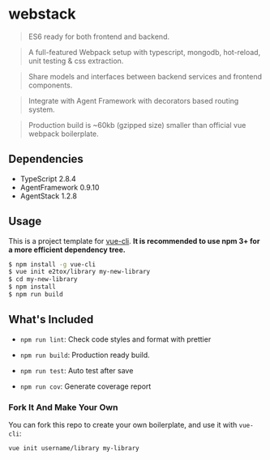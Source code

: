 # webstack

> ES6 ready for both frontend and backend. 

> A full-featured Webpack setup with typescript, mongodb, hot-reload, unit testing & css extraction.

> Share models and interfaces between backend services and frontend components.

> Integrate with Agent Framework with decorators based routing system.

> Production build is ~60kb (gzipped size) smaller than official vue webpack boilerplate.

## Dependencies

- TypeScript 2.8.4
- AgentFramework 0.9.10
- AgentStack 1.2.8

## Usage

This is a project template for [vue-cli](https://github.com/vuejs/vue-cli). **It is recommended to use npm 3+ for a more efficient dependency tree.**

``` bash
$ npm install -g vue-cli
$ vue init e2tox/library my-new-library
$ cd my-new-library
$ npm install
$ npm run build
```

## What's Included

- `npm run lint`: Check code styles and format with prettier

- `npm run build`: Production ready build.

- `npm run test`: Auto test after save

- `npm run cov`: Generate coverage report


### Fork It And Make Your Own

You can fork this repo to create your own boilerplate, and use it with `vue-cli`:

``` bash
vue init username/library my-library
```
